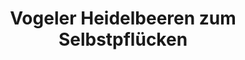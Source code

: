 ---
title: "Vogeler Heidelbeeren zum Selbstpflücken"
url: /steimbke/vogeler-heidelbeeren-zum-selbstpfluecken/
shop: Gemüse & Obst
---